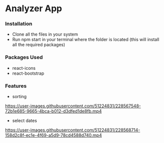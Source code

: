 # Analyzer App

<h3></h3>
<h3>Installation</h3>

- Clone all the files in your system
- Run npm start in your terminal where the folder is located (this will install all the required packages)

<h3>Packages Used</h3>

- react-icons
- react-bootstrap

<h3>Features</h3>

- sorting

https://user-images.githubusercontent.com/51224831/228567548-72b1e685-9665-4bca-b012-d3dfed1de8fb.mp4


- select dates

https://user-images.githubusercontent.com/51224831/228568714-158d2c8f-ec1e-4f69-a5d9-78cd4588d740.mp4


